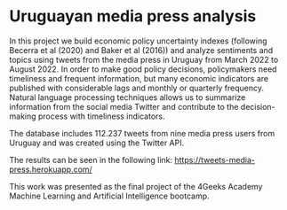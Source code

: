 # Uruguayan media press analysis

In this project we build economic policy uncertainty indexes (following Becerra et al (2020) and Baker 
et al (2016)) and analyze sentiments and topics using tweets from the media press in Uruguay from March 
2022 to August 2022. In order to make good policy decisions, policymakers need timeliness and frequent information, 
but many economic indicators are published with considerable lags and monthly or quarterly frequency. Natural language processing techniques allows us to 
summarize information from the social media Twitter and contribute to the decision-making process with timeliness 
indicators.

The database includes 112.237 tweets from nine media press users from Uruguay and was created using the Twitter API.

The results can be seen in the following link: https://tweets-media-press.herokuapp.com/ 

This work was presented as the final project of the 4Geeks Academy Machine Learning and Artificial Intelligence bootcamp.
